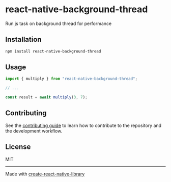 # react-native-background-thread
Run js task on background thread for performance
## Installation

```sh
npm install react-native-background-thread
```

## Usage

```js
import { multiply } from "react-native-background-thread";

// ...

const result = await multiply(3, 7);
```

## Contributing

See the [contributing guide](CONTRIBUTING.md) to learn how to contribute to the repository and the development workflow.

## License

MIT

---

Made with [create-react-native-library](https://github.com/callstack/react-native-builder-bob)
